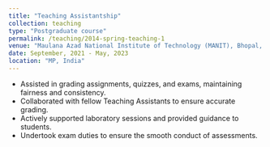 ```yaml
---
title: "Teaching Assistantship"
collection: teaching
type: "Postgraduate course"
permalink: /teaching/2014-spring-teaching-1
venue: "Maulana Azad National Institute of Technology (MANIT), Bhopal, Department of CSE"
date: September, 2021 - May, 2023
location: "MP, India"
---
```


- Assisted in grading assignments, quizzes, and exams, maintaining fairness and consistency.
- Collaborated with fellow Teaching Assistants to ensure accurate grading.
- Actively supported laboratory sessions and provided guidance to students.
- Undertook exam duties to ensure the smooth conduct of assessments.
